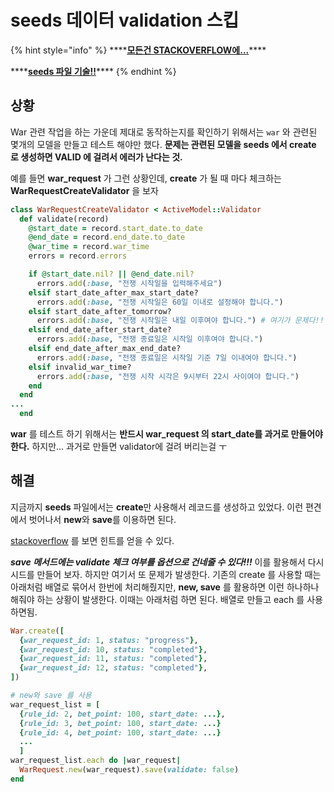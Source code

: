 # seeds 데이터 validation 스킵

{% hint style="info" %}
\*\*\*\*[**모든건 STACKOVERFLOW에...**](https://stackoverflow.com/questions/15848952/turn-off-validation-in-seeds-rb)\*\*\*\*

\*\*\*\*[**seeds 파일 기술!!**](https://www.xyzpub.com/en/ruby-on-rails/3.2/seed_rb.html)\*\*\*\*
{% endhint %}

## 상황

War 관련 작업을 하는 가운데 제대로 동작하는지를 확인하기 위해서는 `war` 와 관련된 몇개의 모델을 만들고 테스트 해야만 했다. **문제는 관련된 모델을 seeds 에서 create 로 생성하면 VALID 에 걸려서 에러가 난다는 것.**

예를 들면 **war\_request** 가 그런 상황인데, **create** 가 될 때 마다 체크하는 **WarRequestCreateValidator** 을 보자

```ruby
class WarRequestCreateValidator < ActiveModel::Validator
  def validate(record)
    @start_date = record.start_date.to_date
    @end_date = record.end_date.to_date
    @war_time = record.war_time
    errors = record.errors

    if @start_date.nil? || @end_date.nil?
      errors.add(:base, "전쟁 시작일을 입력해주세요")
    elsif start_date_after_max_start_date?
      errors.add(:base, "전쟁 시작일은 60일 이내로 설정해야 합니다.")
    elsif start_date_after_tomorrow?
      errors.add(:base, "전쟁 시작일은 내일 이후여야 합니다.") # 여기가 문제다!!!
    elsif end_date_after_start_date?
      errors.add(:base, "전쟁 종료일은 시작일 이후여야 합니다.")
    elsif end_date_after_max_end_date?
      errors.add(:base, "전쟁 종료일은 시작일 기준 7일 이내여야 합니다.")
    elsif invalid_war_time?
      errors.add(:base, "전쟁 시작 시각은 9시부터 22시 사이여야 합니다.")
    end
  end
...
  end
```

**war** 를 테스트 하기 위해서는 **반드시 war\_request 의 start\_date를 과거로 만들어야한다.** 하지만... 과거로 만들면 validator에 걸려 버리는걸 ㅜ

## 해결

지금까지 **seeds** 파일에서는 **create**만 사용해서 레코드를 생성하고 있었다. 이런 편견에서 벗어나서 **new**와 **save**를 이용하면 된다.

[stackoverflow](https://stackoverflow.com/questions/15848952/turn-off-validation-in-seeds-rb) 를 보면 힌트를 얻을 수 있다.

_**save 메서드에는 validate 체크 여부를 옵션으로 건네줄 수 있다!!!**_ 이를 활용해서 다시 시드를 만들어 보자. 하지만 여기서 또 문제가 발생한다. 기존의 create 를 사용할 때는 아래처럼 배열로 묶어서 한번에 처리해줬지만, **new, save** 를 활용하면 이런 하나하나 해줘야 하는 상황이 발생한다. 이때는 아래처럼 하면 된다. 배열로 만들고 each 를 사용하면됨.

```ruby
War.create([
  {war_request_id: 1, status: "progress"},
  {war_request_id: 10, status: "completed"},
  {war_request_id: 11, status: "completed"},
  {war_request_id: 12, status: "completed"},
])

# new와 save 를 사용
war_request_list = [
  {rule_id: 2, bet_point: 100, start_date: ...},
  {rule_id: 3, bet_point: 100, start_date: ...}
  {rule_id: 4, bet_point: 100, start_date: ...}
  ...
  ]
war_request_list.each do |war_request|
  WarRequest.new(war_request).save(validate: false)
end
```


